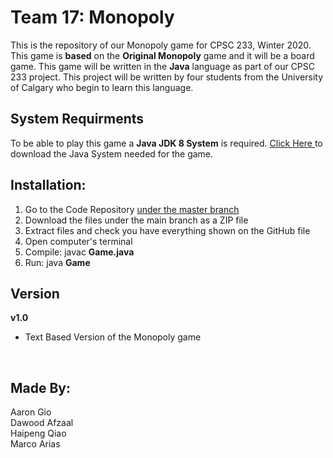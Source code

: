 # Team 17: Monopoly
This is the repository of our Monopoly game for CPSC 233, Winter 2020.</br>
This game is **based** on the **Original Monopoly** game and it will be a board game. This game will be written in the **Java** language as part of our CPSC 233 project. This project will be written by four students from the University of Calgary who begin to learn this language.</br>

## System Requirments
To be able to play this game a **Java JDK 8 System** is required. <a href  = "https://www.oracle.com/technetwork/java/javase/downloads/jdk8-downloads-2133151.html"> Click Here </a> to download the Java System needed for the game. </br>

## Installation:
1) Go to the Code Repository <a href = "https://github.com/PiSauce/monopoly"> under the master branch </a> </br>
2) Download the files under the main branch as a ZIP file</br>
3) Extract files and check you have everything shown on the GitHub file</br>
4) Open computer's terminal</br>
5) Compile: javac **Game.java**</br>
6) Run: java **Game**

## Version
**v1.0** </br>
- Text Based Version of the Monopoly game</br>
</br>

## Made By:
Aaron Gio </br>
Dawood Afzaal</br>
Haipeng Qiao </br>
Marco Arias </br>
